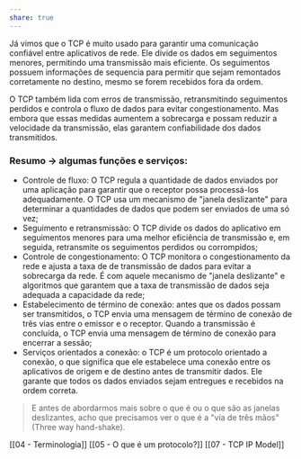 ```yaml
---
share: true
---
```

Já vimos que o TCP é muito usado para garantir uma comunicação confiável entre aplicativos de rede. Ele divide os dados em seguimentos menores, permitindo uma transmissão mais eficiente. Os seguimentos possuem informações de sequencia para permitir que sejam remontados corretamente no destino, mesmo se forem recebidos fora da ordem. 

O TCP também lida com erros de transmissão, retransmitindo seguimentos perdidos e controla o fluxo de dados para evitar congestionamento. Mas embora que essas medidas aumentem a sobrecarga e possam reduzir a velocidade da transmissão, elas garantem confiabilidade dos dados transmitidos.

### Resumo -> algumas funções e serviços:
- Controle de fluxo: O TCP regula a quantidade de dados enviados por uma aplicação para garantir que o receptor possa processá-los adequadamente. O TCP usa um mecanismo de "janela deslizante" para determinar a quantidades de dados que podem ser enviados de uma só vez;
- Seguimento e retransmissão: O TCP divide os dados do aplicativo em seguimentos menores para uma melhor eficiência de transmissão e, em seguida, retransmite os seguimentos perdidos ou corrompidos;
- Controle de congestionamento: O TCP monitora o congestionamento da rede e ajusta a taxa de de transmissão de dados para evitar a sobrecarga da rede. É com aquele mecanismo de "janela deslizante" e algoritmos que garantem que a taxa de transmissão de dados seja adequada a capacidade da rede;
- Estabelecimento de término de conexão: antes que os dados possam ser transmitidos, o TCP envia uma mensagem de término de conexão de três vias entre o emissor e o receptor. Quando a transmissão é concluída, o TCP envia uma mensagem de término de conexão para encerrar a sessão;
- Serviços orientados a conexão: o TCP é um protocolo orientado a conexão, o que significa que ele estabelece uma conexão entre os aplicativos de origem e de destino antes de transmitir dados. Ele garante que todos os dados enviados sejam entregues e recebidos na ordem correta. 

>E antes de abordarmos mais sobre o que é ou o que são as janelas deslizantes, acho que precisamos ver o que é a "via de três mãos" (Three way hand-shake).

[[04 - Terminologia]]
[[05 - O que é um protocolo?]]
[[07 - TCP IP Model]]

